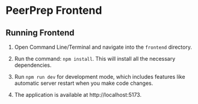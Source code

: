# PeerPrep Frontend

## Running Frontend

1. Open Command Line/Terminal and navigate into the `frontend` directory.

2. Run the command: `npm install`. This will install all the necessary dependencies.

3. Run `npm run dev` for development mode, which includes features like automatic server restart when you make code changes.

4. The application is available at http://localhost:5173.
